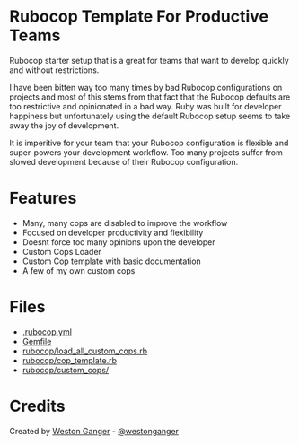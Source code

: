 # Rubocop Template For Productive Teams

Rubocop starter setup that is a great for teams that want to develop quickly and without restrictions.

I have been bitten way too many times by bad Rubocop configurations on projects and most of this stems from that fact that the Rubocop defaults are too restrictive and opinionated in a bad way. Ruby was built for developer happiness but unfortunately using the default Rubocop setup seems to take away the joy of development.

It is imperitive for your team that your Rubocop configuration is flexible and super-powers your development workflow. Too many projects suffer from slowed development because of their Rubocop configuration.

# Features

- Many, many cops are disabled to improve the workflow
- Focused on developer productivity and flexibility
- Doesnt force too many opinions upon the developer
- Custom Cops Loader
- Custom Cop template with basic documentation
- A few of my own custom cops

# Files

- [.rubocop.yml](https://github.com/westonganger/rubocop_template_for_productive_teams/blob/master/.rubocop.yml)
- [Gemfile](https://github.com/westonganger/rubocop_template_for_productive_teams/blob/master/Gemfile)
- [rubocop/load_all_custom_cops.rb](https://github.com/westonganger/rubocop_template_for_productive_teams/blob/master/rubocop/load_all_custom_cops.rb)
- [rubocop/cop_template.rb](https://github.com/westonganger/rubocop_template_for_productive_teams/blob/master/rubocop/cop_template.rb)
- [rubocop/custom_cops/](https://github.com/westonganger/rubocop_template_for_productive_teams/tree/master/rubocop/custom_cops/)

# Credits

Created by [Weston Ganger](https://westonganger.com) - [@westonganger](https://github.com/westonganger)

